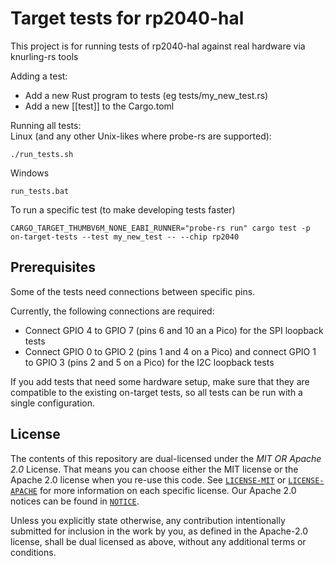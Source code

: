 # Target tests for rp2040-hal

This project is for running tests of rp2040-hal against real hardware via knurling-rs tools

Adding a test:  
- Add a new Rust program to tests (eg tests/my_new_test.rs)
- Add a new [[test]] to the Cargo.toml

Running all tests:  
Linux (and any other Unix-likes where probe-rs are supported):
```system
./run_tests.sh
```
Windows
```system
run_tests.bat
```

To run a specific test (to make developing tests faster)

```system
CARGO_TARGET_THUMBV6M_NONE_EABI_RUNNER="probe-rs run" cargo test -p on-target-tests --test my_new_test -- --chip rp2040
```

## Prerequisites

Some of the tests need connections between specific pins.

Currently, the following connections are required:

- Connect GPIO 4 to GPIO 7 (pins 6 and 10 an a Pico) for the SPI loopback tests
- Connect GPIO 0 to GPIO 2 (pins 1 and 4 on a Pico) and
  connect GPIO 1 to GPIO 3 (pins 2 and 5 on a Pico) for the I2C loopback tests

If you add tests that need some hardware setup, make sure that they are
compatible to the existing on-target tests, so all tests can be run with
a single configuration.

## License

The contents of this repository are dual-licensed under the _MIT OR Apache 2.0_
License. That means you can choose either the MIT license or the Apache 2.0
license when you re-use this code. See [`LICENSE-MIT`](./LICENSE-MIT) or
[`LICENSE-APACHE`](./LICENSE-APACHE) for more information on each specific
license. Our Apache 2.0 notices can be found in [`NOTICE`](./NOTICE).

Unless you explicitly state otherwise, any contribution intentionally submitted
for inclusion in the work by you, as defined in the Apache-2.0 license, shall be
dual licensed as above, without any additional terms or conditions.

